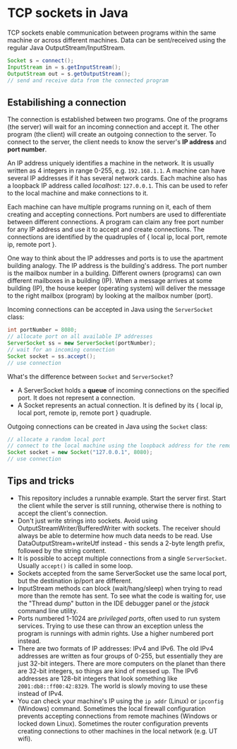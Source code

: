 # TCP sockets in Java

TCP sockets enable communication between programs within the same machine or across different machines.
Data can be sent/received using the regular Java OutputStream/InputStream.

```java
Socket s = connect();
InputStream in = s.getInputStream(); 
OutputStream out = s.getOutputStream();
// send and receive data from the connected program
```

## Estabilishing a connection

The connection is established between two programs.
One of the programs (the server) will wait for an incoming connection and accept it.
The other program (the client) will create an outgoing connection to the server.
To connect to the server, the client needs to know the server's **IP address** and **port number**.

An IP address uniquely identifies a machine in the network.
It is usually written as 4 integers in range 0-255, e.g. `192.168.1.1`. 
A machine can have several IP addresses if it has several network cards.
Each machine also has a loopback IP address called *localhost*: `127.0.0.1`.
This can be used to refer to the local machine and make connections to it.

Each machine can have multiple programs running on it, each of them creating and accepting connections.
Port numbers are used to differentiate between different connections.
A program can claim any free port number for any IP address and use it to accept and create connections.
The connections are identified by the quadruples of { local ip, local port, remote ip, remote port }.

One way to think about the IP addresses and ports is to use the apartment building analogy.
The IP address is the building's address.
The port number is the mailbox number in a building.
Different owners (programs) can own different mailboxes in a building (IP).
When a message arrives at some building (IP), the house keeper (operating system) will deliver the message to the right mailbox (program) by looking at the mailbox number (port).

Incoming connections can be accepted in Java using the `ServerSocket` class:
```java
int portNumber = 8080;
// allocate port on all available IP addresses
ServerSocket ss = new ServerSocket(portNumber);
// wait for an incoming connection
Socket socket = ss.accept(); 
// use connection
```

What's the difference between `Socket` and `ServerSocket`?
* A ServerSocket holds a **queue** of incoming connections on the specified port.
  It does not represent a connection.
* A Socket represents an actual connection.
  It is defined by its { local ip, local port, remote ip, remote port } quadruple.

Outgoing connections can be created in Java using the `Socket` class:
```java
// allocate a random local port 
// connect to the local machine using the loopback address for the remote ip
Socket socket = new Socket("127.0.0.1", 8080);
// use connection
```

## Tips and tricks

* This repository includes a runnable example.
  Start the server first. 
  Start the client while the server is still running, otherwise there is nothing to accept the client's connection.
* Don't just write strings into sockets.
  Avoid using OutputStreamWriter/BufferedWriter with sockets.
  The receiver should always be able to determine how much data needs to be read.
  Use DataOutputStream+writeUtf instead - this sends a 2-byte length prefix, followed by the string content.
* It is possible to accept multiple connections from a single `ServerSocket`.
  Usually `accept()` is called in some loop.
* Sockets accepted from the same ServerSocket use the same local port, but the destination ip/port are different.
* InputStream methods can block (wait/hang/sleep) when trying to read more than the remote has sent.
  To see what the code is waiting for, use the "Thread dump" button in the IDE debugger panel or the *jstack* command line utility.
* Ports numbered 1-1024 are *privileged ports*, often used to run system services.
  Trying to use these can throw an exception unless the program is runnings with admin rights.
  Use a higher numbered port instead.
* There are two formats of IP addresses: IPv4 and IPv6.
  The old IPv4 addresses are written as four groups of 0-255, but essentially they are just 32-bit integers.
  There are more computers on the planet than there are 32-bit integers, so things are kind of messed up.
  The IPv6 addresses are 128-bit integers that look something like `2001:db8::ff00:42:8329`.
  The world is slowly moving to use these instead of IPv4.
* You can check your machine's IP using the `ip addr` (Linux) or `ipconfig` (Windows) command.
  Sometimes the local firewall configuration prevents accepting connections from remote machines (Windows or locked down Linux).
  Sometimes the router configuration prevents creating connections to other machines in the local network (e.g. UT wifi).
